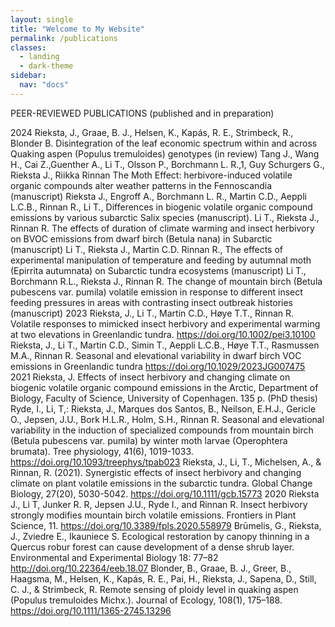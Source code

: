 ```yaml
---
layout: single
title: "Welcome to My Website"
permalink: /publications
classes:
  - landing
  - dark-theme
sidebar:
  nav: "docs"
---
```







PEER-REVIEWED PUBLICATIONS (published and in preparation)

2024	Rieksta, J., Graae, B. J., Helsen, K., Kapás, R. E., Strimbeck, R., Blonder B. Disintegration of the leaf economic spectrum within and across Quaking aspen (Populus tremuloides) genotypes (in review)
    Tang J., Wang H., Cai Z.,Guenther A., Li T., Olsson P., Borchmann L. R.,1, Guy Schurgers G., Rieksta J., Riikka Rinnan The Moth Effect: herbivore-induced volatile organic compounds alter weather patterns in the Fennoscandia (manuscript)
Rieksta J., Engroff A., Borchmann L. R., Martin C.D., Aeppli L.C.B., Rinnan R., Li T., Differences in biogenic volatile organic compound emissions by various subarctic Salix species (manuscript).
Li T., Rieksta J., Rinnan R. The effects of duration of climate warming and insect herbivory on BVOC emissions from dwarf birch (Betula nana) in Subarctic (manuscript)
Li T., Rieksta J., Martin C.D. Rinnan R., The effects of experimental manipulation of temperature and feeding by autumnal moth (Epirrita autumnata) on Subarctic tundra ecosystems (manuscript)
Li T., Borchmann R.L., Rieksta J., Rinnan R. The change of mountain birch (Betula pubescens var. pumila) volatile emission in response to different insect feeding pressures in areas with contrasting insect outbreak histories (manuscript)
2023	Rieksta, J., Li T., Martin C.D., Høye T.T., Rinnan R. Volatile responses to mimicked insect herbivory and experimental warming at two elevations in Greenlandic tundra. https://doi.org/10.1002/pei3.10100
Rieksta, J., Li T., Martin C.D., Simin T., Aeppli L.C.B., Høye T.T., Rasmussen M.A., Rinnan R. Seasonal and elevational variability in dwarf birch VOC emissions in Greenlandic tundra https://doi.org/10.1029/2023JG007475
2021	Rieksta, J. Effects of insect herbivory and changing climate on biogenic volatile organic compound emissions in the Arctic, Department of Biology, Faculty of Science, University of Copenhagen. 135 p. (PhD thesis)
Ryde, I., Li, T,: Rieksta, J., Marques dos Santos, B., Neilson, E.H.J., Gericle O., Jepsen, J.U.,  Bork H.L.R., Holm, S.H., Rinnan R. Seasonal and elevational variability in the induction of specialized compounds from mountain birch (Betula pubescens var. pumila) by winter moth larvae (Operophtera brumata). Tree physiology, 41(6), 1019-1033. https://doi.org/10.1093/treephys/tpab023
Rieksta, J., Li, T., Michelsen, A., & Rinnan, R. (2021). Synergistic effects of insect herbivory and changing climate on plant volatile emissions in the subarctic tundra. Global Change Biology, 27(20), 5030-5042. https://doi.org/10.1111/gcb.15773
2020	Rieksta J., Li T, Junker R. R, Jepsen J.U., Ryde I., and Rinnan R. Insect herbivory strongly modifies mountain birch volatile emissions. Frontiers in Plant Science, 11. https://doi.org/10.3389/fpls.2020.558979 
Brūmelis, G., Rieksta, J., Zviedre E., Ikauniece S. Ecological restoration by canopy thinning in a Quercus robur forest can cause development of a dense shrub layer. Environmental and Experimental Biology 18: 77–82 http://doi.org/10.22364/eeb.18.07
Blonder, B., Graae, B. J., Greer, B., Haagsma, M., Helsen, K., Kapás, R. E., Pai, H., Rieksta, J., Sapena, D., Still, C. J., & Strimbeck, R. Remote sensing of ploidy level in quaking aspen (Populus tremuloides Michx.). Journal of Ecology, 108(1), 175–188. https://doi.org/10.1111/1365-2745.13296
